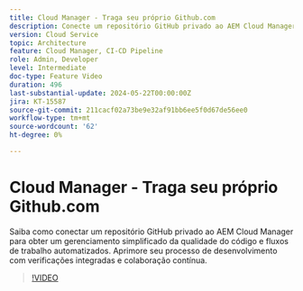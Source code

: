 ```yaml
---
title: Cloud Manager - Traga seu próprio Github.com
description: Conecte um repositório GitHub privado ao AEM Cloud Manager para simplificar as verificações de qualidade do código, automatizar fluxos de trabalho e aprimorar a eficiência do desenvolvimento.
version: Cloud Service
topic: Architecture
feature: Cloud Manager, CI-CD Pipeline
role: Admin, Developer
level: Intermediate
doc-type: Feature Video
duration: 496
last-substantial-update: 2024-05-22T00:00:00Z
jira: KT-15587
source-git-commit: 211cacf02a73be9e32af91bb6ee5f0d67de56ee0
workflow-type: tm+mt
source-wordcount: '62'
ht-degree: 0%

---
```



# Cloud Manager - Traga seu próprio Github.com

Saiba como conectar um repositório GitHub privado ao AEM Cloud Manager para obter um gerenciamento simplificado da qualidade do código e fluxos de trabalho automatizados. Aprimore seu processo de desenvolvimento com verificações integradas e colaboração contínua.

>[!VIDEO](https://video.tv.adobe.com/v/3429302/?learn=on)

